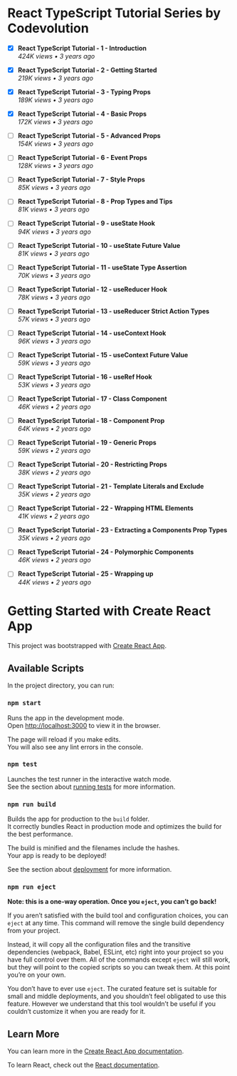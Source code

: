 # React TypeScript Tutorial Series by Codevolution

- [x] **React TypeScript Tutorial - 1 - Introduction**  
  *424K views • 3 years ago*

- [x] **React TypeScript Tutorial - 2 - Getting Started**  
  *219K views • 3 years ago*

- [x] **React TypeScript Tutorial - 3 - Typing Props**  
  *189K views • 3 years ago*

- [x] **React TypeScript Tutorial - 4 - Basic Props**  
  *172K views • 3 years ago*

- [ ] **React TypeScript Tutorial - 5 - Advanced Props**  
  *154K views • 3 years ago*

- [ ] **React TypeScript Tutorial - 6 - Event Props**  
  *128K views • 3 years ago*

- [ ] **React TypeScript Tutorial - 7 - Style Props**  
  *85K views • 3 years ago*

- [ ] **React TypeScript Tutorial - 8 - Prop Types and Tips**  
  *81K views • 3 years ago*

- [ ] **React TypeScript Tutorial - 9 - useState Hook**  
  *94K views • 3 years ago*

- [ ] **React TypeScript Tutorial - 10 - useState Future Value**  
  *81K views • 3 years ago*

- [ ] **React TypeScript Tutorial - 11 - useState Type Assertion**  
  *70K views • 3 years ago*

- [ ] **React TypeScript Tutorial - 12 - useReducer Hook**  
  *78K views • 3 years ago*

- [ ] **React TypeScript Tutorial - 13 - useReducer Strict Action Types**  
  *57K views • 3 years ago*

- [ ] **React TypeScript Tutorial - 14 - useContext Hook**  
  *96K views • 3 years ago*

- [ ] **React TypeScript Tutorial - 15 - useContext Future Value**  
  *59K views • 3 years ago*

- [ ] **React TypeScript Tutorial - 16 - useRef Hook**  
  *53K views • 3 years ago*

- [ ] **React TypeScript Tutorial - 17 - Class Component**  
  *46K views • 2 years ago*

- [ ] **React TypeScript Tutorial - 18 - Component Prop**  
  *64K views • 2 years ago*

- [ ] **React TypeScript Tutorial - 19 - Generic Props**  
  *59K views • 2 years ago*

- [ ] **React TypeScript Tutorial - 20 - Restricting Props**  
  *38K views • 2 years ago*

- [ ] **React TypeScript Tutorial - 21 - Template Literals and Exclude**  
  *35K views • 2 years ago*

- [ ] **React TypeScript Tutorial - 22 - Wrapping HTML Elements**  
  *41K views • 2 years ago*

- [ ] **React TypeScript Tutorial - 23 - Extracting a Components Prop Types**  
  *35K views • 2 years ago*

- [ ] **React TypeScript Tutorial - 24 - Polymorphic Components**  
  *46K views • 2 years ago*

- [ ] **React TypeScript Tutorial - 25 - Wrapping up**  
  *44K views • 2 years ago*











# Getting Started with Create React App

This project was bootstrapped with [Create React App](https://github.com/facebook/create-react-app).

## Available Scripts

In the project directory, you can run:

### `npm start`

Runs the app in the development mode.\
Open [http://localhost:3000](http://localhost:3000) to view it in the browser.

The page will reload if you make edits.\
You will also see any lint errors in the console.

### `npm test`

Launches the test runner in the interactive watch mode.\
See the section about [running tests](https://facebook.github.io/create-react-app/docs/running-tests) for more information.

### `npm run build`

Builds the app for production to the `build` folder.\
It correctly bundles React in production mode and optimizes the build for the best performance.

The build is minified and the filenames include the hashes.\
Your app is ready to be deployed!

See the section about [deployment](https://facebook.github.io/create-react-app/docs/deployment) for more information.

### `npm run eject`

**Note: this is a one-way operation. Once you `eject`, you can’t go back!**

If you aren’t satisfied with the build tool and configuration choices, you can `eject` at any time. This command will remove the single build dependency from your project.

Instead, it will copy all the configuration files and the transitive dependencies (webpack, Babel, ESLint, etc) right into your project so you have full control over them. All of the commands except `eject` will still work, but they will point to the copied scripts so you can tweak them. At this point you’re on your own.

You don’t have to ever use `eject`. The curated feature set is suitable for small and middle deployments, and you shouldn’t feel obligated to use this feature. However we understand that this tool wouldn’t be useful if you couldn’t customize it when you are ready for it.

## Learn More

You can learn more in the [Create React App documentation](https://facebook.github.io/create-react-app/docs/getting-started).

To learn React, check out the [React documentation](https://reactjs.org/).
